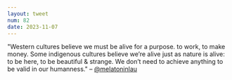 ```yaml
---
layout: tweet
num: 82
date: 2023-11-07
---
```


"Western cultures believe we must be alive for a purpose. to
work, to make money. Some indigenous cultures believe we’re
alive just as nature is alive: to be here, to be beautiful &
strange. We don’t need to achieve anything to be valid in
our humanness." –
[@melatoninlau](https://twitter.com/melatoninlau)
